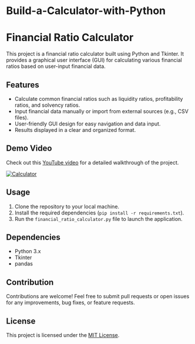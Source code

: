 # Build-a-Calculator-with-Python
# Financial Ratio Calculator

This project is a financial ratio calculator built using Python and Tkinter. It provides a graphical user interface (GUI) for calculating various financial ratios based on user-input financial data.

## Features

- Calculate common financial ratios such as liquidity ratios, profitability ratios, and solvency ratios.
- Input financial data manually or import from external sources (e.g., CSV files).
- User-friendly GUI design for easy navigation and data input.
- Results displayed in a clear and organized format.

## Demo Video

Check out this [YouTube video](https://youtu.be/vb8IjSt3fhU?si=nrPR7wH1hfo9ypzN) for a detailed walkthrough of the project.

[![Calculator](https://img.youtube.com/vi/vb8IjSt3fhU/0.jpg)](https://youtu.be/vb8IjSt3fhU?si=nrPR7wH1hfo9ypzN)

## Usage

1. Clone the repository to your local machine.
2. Install the required dependencies (`pip install -r requirements.txt`).
3. Run the `financial_ratio_calculator.py` file to launch the application.

## Dependencies

- Python 3.x
- Tkinter
- pandas

## Contribution

Contributions are welcome! Feel free to submit pull requests or open issues for any improvements, bug fixes, or feature requests.

## License

This project is licensed under the [MIT License](LICENSE).
